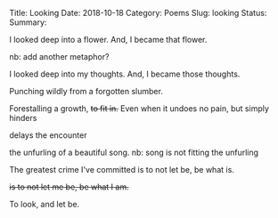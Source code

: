 Title: Looking
Date: 2018-10-18
Category: Poems
Slug: looking
Status: 
Summary:

<div class="post-poem">
I looked deep
into a flower.
And,
I became 
that flower.

nb: add another metaphor?

I looked deep 
into my thoughts.
And, I 
became
those thoughts.

Punching wildly
from a 
forgotten slumber.

Forestalling
a growth,
<s>to fit in.</s>
Even when 
it undoes 
no pain, 
but
simply hinders

delays
the encounter

the unfurling
of a beautiful song.
nb: song is not fitting the unfurling 

The greatest crime 
I've committed
is to not let be,
be what is.

<s>is to not let me be,
be what I am.</s>

To look, and let be.
</div>
